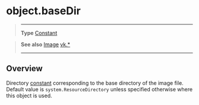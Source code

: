 # object.baseDir

> --------------------- ------------------------------------------------------------------------------------------
> __Type__				[Constant](https://docs.coronalabs.com/api/type/Constant.html)

> __See also__          [Image](/plugin/vk/type/Image/)
>						[vk.*](/plugin/vk/)
> --------------------- ------------------------------------------------------------------------------------------

## Overview

Directory [constant](https://docs.coronalabs.com/api/type/Constant.html) corresponding to the base directory of the image file. Default value is `system.ResourceDirectory` unless specified otherwise where this object is used.